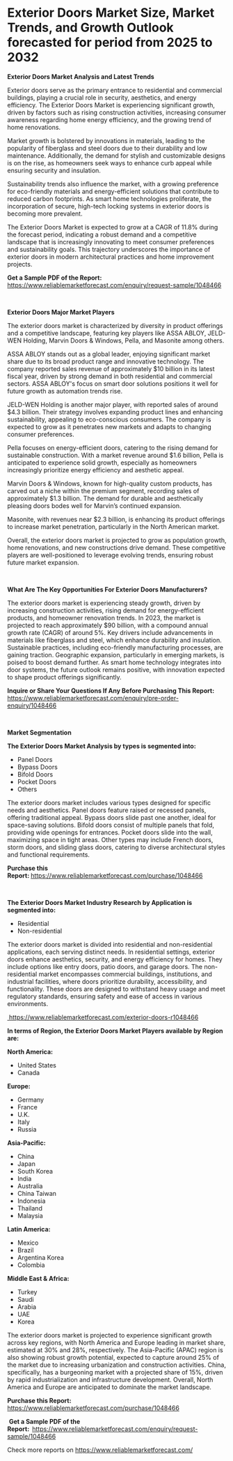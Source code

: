 <p><h1>Exterior Doors Market Size, Market Trends, and Growth Outlook forecasted for period from 2025 to 2032</h1></p><p><strong>Exterior Doors Market Analysis and Latest Trends</strong></p>
<p><p>Exterior doors serve as the primary entrance to residential and commercial buildings, playing a crucial role in security, aesthetics, and energy efficiency. The Exterior Doors Market is experiencing significant growth, driven by factors such as rising construction activities, increasing consumer awareness regarding home energy efficiency, and the growing trend of home renovations.</p><p>Market growth is bolstered by innovations in materials, leading to the popularity of fiberglass and steel doors due to their durability and low maintenance. Additionally, the demand for stylish and customizable designs is on the rise, as homeowners seek ways to enhance curb appeal while ensuring security and insulation. </p><p>Sustainability trends also influence the market, with a growing preference for eco-friendly materials and energy-efficient solutions that contribute to reduced carbon footprints. As smart home technologies proliferate, the incorporation of secure, high-tech locking systems in exterior doors is becoming more prevalent.</p><p>The Exterior Doors Market is expected to grow at a CAGR of 11.8% during the forecast period, indicating a robust demand and a competitive landscape that is increasingly innovating to meet consumer preferences and sustainability goals. This trajectory underscores the importance of exterior doors in modern architectural practices and home improvement projects.</p></p>
<p><strong>Get a Sample PDF of the Report:&nbsp;</strong> <a href="https://www.reliablemarketforecast.com/enquiry/request-sample/1048466?utm_campaign=2393&utm_medium=2&utm_source=Github&utm_content=ia&utm_term=10042025&utm_id=exterior-doors">https://www.reliablemarketforecast.com/enquiry/request-sample/1048466</a></p>
<p>&nbsp;</p>
<p><strong>Exterior Doors Major Market Players</strong></p>
<p><p>The exterior doors market is characterized by diversity in product offerings and a competitive landscape, featuring key players like ASSA ABLOY, JELD-WEN Holding, Marvin Doors & Windows, Pella, and Masonite among others. </p><p>ASSA ABLOY stands out as a global leader, enjoying significant market share due to its broad product range and innovative technology. The company reported sales revenue of approximately $10 billion in its latest fiscal year, driven by strong demand in both residential and commercial sectors. ASSA ABLOY's focus on smart door solutions positions it well for future growth as automation trends rise.</p><p>JELD-WEN Holding is another major player, with reported sales of around $4.3 billion. Their strategy involves expanding product lines and enhancing sustainability, appealing to eco-conscious consumers. The company is expected to grow as it penetrates new markets and adapts to changing consumer preferences.</p><p>Pella focuses on energy-efficient doors, catering to the rising demand for sustainable construction. With a market revenue around $1.6 billion, Pella is anticipated to experience solid growth, especially as homeowners increasingly prioritize energy efficiency and aesthetic appeal.</p><p>Marvin Doors & Windows, known for high-quality custom products, has carved out a niche within the premium segment, recording sales of approximately $1.3 billion. The demand for durable and aesthetically pleasing doors bodes well for Marvin’s continued expansion.</p><p>Masonite, with revenues near $2.3 billion, is enhancing its product offerings to increase market penetration, particularly in the North American market.</p><p>Overall, the exterior doors market is projected to grow as population growth, home renovations, and new constructions drive demand. These competitive players are well-positioned to leverage evolving trends, ensuring robust future market expansion.</p></p>
<p>&nbsp;</p>
<p><strong>What Are The Key Opportunities For Exterior Doors Manufacturers?</strong></p>
<p><p>The exterior doors market is experiencing steady growth, driven by increasing construction activities, rising demand for energy-efficient products, and homeowner renovation trends. In 2023, the market is projected to reach approximately $90 billion, with a compound annual growth rate (CAGR) of around 5%. Key drivers include advancements in materials like fiberglass and steel, which enhance durability and insulation. Sustainable practices, including eco-friendly manufacturing processes, are gaining traction. Geographic expansion, particularly in emerging markets, is poised to boost demand further. As smart home technology integrates into door systems, the future outlook remains positive, with innovation expected to shape product offerings significantly.</p></p>
<p><strong>Inquire or Share Your Questions If Any Before Purchasing This Report:</strong> <a href="https://www.reliablemarketforecast.com/enquiry/pre-order-enquiry/1048466?utm_campaign=2393&utm_medium=2&utm_source=Github&utm_content=ia&utm_term=10042025&utm_id=exterior-doors">https://www.reliablemarketforecast.com/enquiry/pre-order-enquiry/1048466</a></p>
<p>&nbsp;</p>
<p><strong>Market Segmentation</strong></p>
<p><strong>The Exterior Doors Market Analysis by types is segmented into:</strong></p>
<p><ul><li>Panel Doors</li><li>Bypass Doors</li><li>Bifold Doors</li><li>Pocket Doors</li><li>Others</li></ul></p>
<p><p>The exterior doors market includes various types designed for specific needs and aesthetics. Panel doors feature raised or recessed panels, offering traditional appeal. Bypass doors slide past one another, ideal for space-saving solutions. Bifold doors consist of multiple panels that fold, providing wide openings for entrances. Pocket doors slide into the wall, maximizing space in tight areas. Other types may include French doors, storm doors, and sliding glass doors, catering to diverse architectural styles and functional requirements.</p></p>
<p><strong>Purchase this Report:&nbsp;</strong><a href="https://www.reliablemarketforecast.com/purchase/1048466?utm_campaign=2393&utm_medium=2&utm_source=Github&utm_content=ia&utm_term=10042025&utm_id=exterior-doors">https://www.reliablemarketforecast.com/purchase/1048466</a></p>
<p>&nbsp;</p>
<p><strong>The Exterior Doors Market Industry Research by Application is segmented into:</strong></p>
<p><ul><li>Residential</li><li>Non-residential</li></ul></p>
<p><p>The exterior doors market is divided into residential and non-residential applications, each serving distinct needs. In residential settings, exterior doors enhance aesthetics, security, and energy efficiency for homes. They include options like entry doors, patio doors, and garage doors. The non-residential market encompasses commercial buildings, institutions, and industrial facilities, where doors prioritize durability, accessibility, and functionality. These doors are designed to withstand heavy usage and meet regulatory standards, ensuring safety and ease of access in various environments.</p></p>
<p><a href="https://www.reliablemarketforecast.com/exterior-doors-r1048466?utm_campaign=2393&utm_medium=2&utm_source=Github&utm_content=ia&utm_term=10042025&utm_id=exterior-doors">&nbsp;https://www.reliablemarketforecast.com/exterior-doors-r1048466</a></p>
<p><strong>In terms of Region, the Exterior Doors Market Players available by Region are:</strong></p>
<p>
    <p> <strong> North America: </strong>
        <ul>
            <li>United States</li>
            <li>Canada</li>
        </ul>
        </p> 
    <p> <strong> Europe: </strong>
        <ul>
            <li>Germany</li>
            <li>France</li>
            <li>U.K.</li>
            <li>Italy</li>
            <li>Russia</li>
        </ul>
        </p> 
    <p> <strong> Asia-Pacific: </strong>
        <ul>
            <li>China</li>
            <li>Japan</li>
            <li>South Korea</li>
            <li>India</li>
            <li>Australia</li>
            <li>China Taiwan</li>
            <li>Indonesia</li>
            <li>Thailand</li>
            <li>Malaysia</li>
        </ul>
        </p> 
    <p> <strong> Latin America: </strong>
        <ul>
            <li>Mexico</li>
            <li>Brazil</li>
            <li>Argentina Korea</li>
            <li>Colombia</li>
        </ul>
        </p> 
    <p> <strong> Middle East & Africa: </strong>
        <ul>
            <li>Turkey</li>
            <li>Saudi</li>
            <li>Arabia</li>
            <li>UAE</li>
            <li>Korea</li>
        </ul>
    </p>
    </p>
<p><p>The exterior doors market is projected to experience significant growth across key regions, with North America and Europe leading in market share, estimated at 30% and 28%, respectively. The Asia-Pacific (APAC) region is also showing robust growth potential, expected to capture around 25% of the market due to increasing urbanization and construction activities. China, specifically, has a burgeoning market with a projected share of 15%, driven by rapid industrialization and infrastructure development. Overall, North America and Europe are anticipated to dominate the market landscape.</p></p>
<p><strong>Purchase this Report: </strong><a href="https://www.reliablemarketforecast.com/purchase/1048466?utm_campaign=2393&utm_medium=2&utm_source=Github&utm_content=ia&utm_term=10042025&utm_id=exterior-doors">https://www.reliablemarketforecast.com/purchase/1048466</a></p>
<p>&nbsp;<strong>Get a Sample PDF of the Report:&nbsp;&nbsp;</strong><a href="https://www.reliablemarketforecast.com/enquiry/request-sample/1048466?utm_campaign=2393&utm_medium=2&utm_source=Github&utm_content=ia&utm_term=10042025&utm_id=exterior-doors">https://www.reliablemarketforecast.com/enquiry/request-sample/1048466</a></p>
<p><strong></strong></p>
<p>Check more reports on <a href="https://www.reliablemarketforecast.com/?utm_campaign=2393&utm_medium=2&utm_source=Github&utm_content=ia&utm_term=10042025&utm_id=exterior-doors">https://www.reliablemarketforecast.com/</a></p>